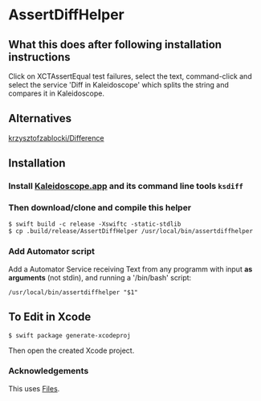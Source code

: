 # AssertDiffHelper

## What this does after following installation instructions

Click on XCTAssertEqual test failures, select the text, command-click and select the service 'Diff in Kaleidoscope' which splits the string and compares it in Kaleidoscope.

## Alternatives

[krzysztofzablocki/Difference](https://github.com/krzysztofzablocki/Difference)

## Installation

### Install [Kaleidoscope.app](https://www.kaleidoscopeapp.com) and its command line tools `ksdiff`

### Then download/clone and compile this helper

```
$ swift build -c release -Xswiftc -static-stdlib
$ cp .build/release/AssertDiffHelper /usr/local/bin/assertdiffhelper
```

### Add Automator script

Add a Automator Service receiving Text from any programm with input **as arguments** (not stdin), and running a '/bin/bash' script:

```
/usr/local/bin/assertdiffhelper "$1"
```

## To Edit in Xcode

```
$ swift package generate-xcodeproj
```
Then open the created Xcode project.

### Acknowledgements

This uses [Files](https://github.com/johnsundell/files).

